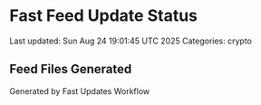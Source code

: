 # Fast Feed Update Status
Last updated: Sun Aug 24 19:01:45 UTC 2025
Categories: crypto

## Feed Files Generated

Generated by Fast Updates Workflow
